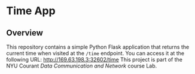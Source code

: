 # Time App

## Overview
This repository contains a simple Python Flask application that returns the current time when visited at the `/time` endpoint. 
You can access it at the following URL: http://169.63.198.3:32602/time
This project is part of the NYU Courant _Data Communication and Network_ course Lab.

